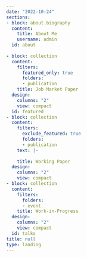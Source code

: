 ```yaml
---
date: "2022-10-24"
sections:
- block: about.biography
  content:
    title: About Me
    username: admin
  id: about
  
- block: collection
  content:
    filters:
      featured_only: true
      folders:
      - publication
    title: Job Market Paper
  design:
    columns: "2"
    view: compact
  id: featured
- block: collection
  content:
    filters:
      exclude_featured: true
      folders:
      - publication
    text: |-
      
    title: Working Paper
  design:
    columns: "2"
    view: compact
- block: collection
  content:
    filters:
      folders:
      - event
    title: Work-in-Progress
  design:
    columns: "2"
    view: compact
  id: talks
title: null
type: landing
---
```

